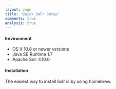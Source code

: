 ```yaml
---
layout: page
title: 'Quick Solr Setup'
comments: true
analysis: true
---
```


#### Environment ####
* OS X 10.8 or newer versions
* Java SE Runtime 1.7
* Apache Solr 4.10.0

#### Installation ####

The easiest way to install Solr is by using homebrew.
